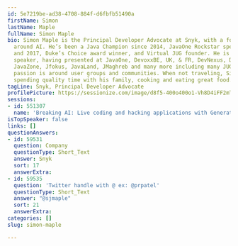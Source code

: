 ```yaml
---
id: 5e7219be-ad38-4708-884f-d6fbfb51490a
firstName: Simon
lastName: Maple
fullName: Simon Maple
bio: Simon Maple is the Principal Developer Advocate at Snyk, with a focus and passion
  around AI. He’s been a Java Champion since 2014, JavaOne Rockstar speaker in 2014
  and 2017, Duke’s Choice award winner, and Virtual JUG founder. He is an experienced
  speaker, having presented at JavaOne, DevoxxBE, UK, & FR, DevNexus, DevSecCon, SnykCon,
  JavaZone, Jfokus, JavaLand, JMaghreb and many more including many JUG tours. His
  passion is around user groups and communities. When not traveling, Simon enjoys
  spending quality time with his family, cooking and eating great food.
tagLine: Snyk, Principal Developer Advocate
profilePicture: https://sessionize.com/image/d8f5-400o400o1-Vh8D4iFF2mTMQgaQorYCTm.png
sessions:
- id: 551307
  name: 'Breaking AI: Live coding and hacking applications with Generative AI'
isTopSpeaker: false
links: []
questionAnswers:
- id: 59531
  question: Company
  questionType: Short_Text
  answer: Snyk
  sort: 17
  answerExtra: 
- id: 59535
  question: 'Twitter handle with @ ex: @prpatel'
  questionType: Short_Text
  answer: "@sjmaple"
  sort: 21
  answerExtra: 
categories: []
slug: simon-maple

---
```

